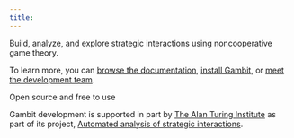 ```yaml
---
title:
---
```


Build, analyze, and explore strategic interactions using noncooperative game theory.

To learn more, you can
[browse the documentation](https://gambitproject.readthedocs.io/en/stable),
[install Gambit](install), or
[meet the development team](team).

Open source and free to use

Gambit development is supported in part by
[The Alan Turing Institute](https://www.turing.ac.uk)
as part of its project,
[Automated analysis of strategic interactions](https://www.turing.ac.uk/research/research-projects/automated-analysis-strategic-interactions).
 


